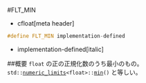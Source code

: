 #FLT_MIN
* cfloat[meta header]

```cpp
#define FLT_MIN implementation-defined
```
* implementation-defined[italic]

##概要
`float` の正の正規化数のうち最小のもの。
`std::`[`numeric_limits`](/reference/limits/numeric_limits.md)`<float>::`[`min`](/reference/limits/numeric_limits/min.md)`()` と等しい。
